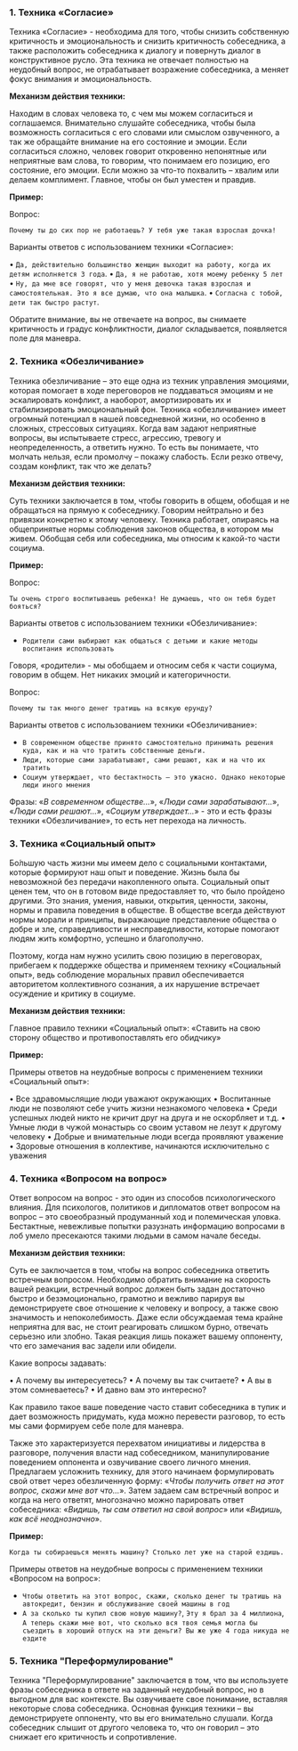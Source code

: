 ### 1. Техника «Согласие» 

Техника «Согласие» - необходима для того, чтобы снизить собственную критичность и эмоциональность и снизить критичность собеседника, а также расположить собеседника к диалогу и повернуть диалог в конструктивное русло. Эта техника не отвечает полностью на неудобный вопрос, не отрабатывает возражение собеседника, а меняет фокус внимания и эмоциональность. 

**Механизм действия техники:**  

Находим в словах человека то, с чем мы можем согласиться и соглашаемся. Внимательно слушайте собеседника, чтобы была возможность согласиться с его словами или смыслом озвученного, а так же обращайте внимание на его состояние и эмоции. Если согласиться сложно, человек говорит откровенно непонятные или неприятные вам слова, то говорим, что понимаем его позицию, его состояние, его эмоции. Если можно за что-то похвалить – хвалим или делаем комплимент. Главное, чтобы он был уместен и правдив. 

**Пример:** 

Вопрос: 

`Почему ты до сих пор не работаешь? У тебя уже такая взрослая дочка! `

Варианты ответов с использованием техники «Согласие»: 

•  `Да, действительно большинство женщин выходит на работу, когда их детям исполняется 3 года`. 
•  `Да, я не работаю, хотя моему ребенку 5 лет`
•  `Ну, да мне все говорят, что у меня девочка такая взрослая и самостоятельная. Это я все думаю, что она малышка`. 
•  `Согласна с тобой, дети так быстро растут`. 

Обратите внимание, вы не отвечаете на вопрос, вы снимаете критичность и градус
конфликтности, диалог складывается, появляется поле для маневра.

### 2. Техника «Обезличивание» 

Техника обезличивание – это еще одна из техник управления эмоциями, которая помогает в ходе переговоров не поддаваться эмоциям и не эскалировать конфликт, а наоборот, амортизировать их и стабилизировать эмоциональный фон. Техника «обезличивание» имеет огромный потенциал в нашей повседневной жизни, но особенно в сложных, стрессовых ситуациях. Когда вам задают неприятные вопросы, вы испытываете стресс, агрессию, тревогу и неопределенность, а ответить нужно.  То есть вы понимаете, что молчать нельзя, если промолчу – покажу слабость. Если резко отвечу, создам конфликт, так что же делать? 

**Механизм действия техники:**  

Суть техники заключается в том, чтобы говорить в общем, обобщая и не обращаться на прямую к собеседнику. Говорим нейтрально и без привязки конкретно к этому человеку. Техника работает, опираясь на общепринятые нормы соблюдения законов общества, в котором мы живем. Обобщая себя или собеседника, мы относим к какой-то части социума.

**Пример:** 

Вопрос: 

`Ты очень строго воспитываешь ребенка! Не думаешь, что он тебя будет бояться?`

Варианты ответов с использованием техники «Обезличивание»: 

- `Родители сами выбирают как общаться с детьми и какие методы воспитания использовать` 

Говоря, «родители» - мы обобщаем и относим себя к части социума, говорим в общем. Нет никаких эмоций и категоричности.

Вопрос: 

`Почему ты так много денег тратишь на всякую ерунду?`

Варианты ответов с использованием техники «Обезличивание»: 

- `В современном обществе принято самостоятельно принимать решения куда, как и на что тратить собственные деньги.`
- `Люди, которые сами зарабатывают, сами решают, как и на что их тратить`
- `Социум утверждает, что бестактность – это ужасно. Однако некоторые люди иного мнения`

Фразы: «*В современном обществе…*», «*Люди сами зарабатывают…*», «*Люди сами решают…*», «*Социум утверждает…*» - это и есть фразы техники «Обезличивание», то есть нет перехода на личность.

### 3. Техника «Социальный опыт» 

Бо́льшую часть жизни мы имеем дело с социальными контактами, которые формируют наш опыт и поведение. Жизнь была бы невозможной без передачи накопленного опыта. Социальный опыт ценен тем, что он в готовом виде предоставляет то, что было пройдено другими. Это знания, умения, навыки, открытия, ценности, законы, нормы и правила поведения в обществе. В обществе всегда действуют нормы морали и принципы, выражающие представление общества о добре и зле, справедливости и несправедливости, которые помогают людям жить комфортно, успешно и благополучно.

Поэтому, когда нам нужно усилить свою позицию в переговорах, прибегаем к поддержке общества и применяем  технику «Социальный опыт», ведь соблюдение моральных правил обеспечивается авторитетом коллективного сознания, а их нарушение встречает осуждение и критику в социуме.

**Механизм действия техники:**  

Главное правило техники «Социальный опыт»: «Ставить на свою сторону общество и противопоставлять его обидчику» 

**Пример:** 

Примеры ответов на неудобные вопросы с применением техники
«Социальный опыт»:

•  Все здравомыслящие люди уважают окружающих 
•  Воспитанные люди не позволяют себе учить жизни незнакомого человека 
•  Среди успешных людей никто не кричит друг на друга и не оскорбляет и т.д. 
•  Умные люди в чужой монастырь со своим уставом не лезут к другому человеку 
•  Добрые и внимательные люди всегда проявляют уважение 
•  Здоровые отношения в коллективе, начинаются исключительно с уважения 

### 4. Техника «Вопросом на вопрос» 

Ответ вопросом на вопрос - это один из способов психологического влияния. Для психологов, политиков и дипломатов ответ вопросом на вопрос – это своеобразный продуманный ход и полемическая уловка. Бестактные, невежливые попытки разузнать информацию вопросами в лоб умело пресекаются такими людьми в самом начале беседы. 

**Механизм действия техники:**  

Cуть ее заключается в том, чтобы на вопрос собеседника ответить встречным вопросом. Необходимо обратить внимание на скорость вашей реакции, встречный вопрос должен быть задан достаточно быстро и безэмоционально, грамотно и вежливо парируя вы демонстрируете свое отношение к человеку и вопросу, а также свою значимость и непоколебимость. Даже если обсуждаемая тема крайне неприятна для вас, не стоит реагировать слишком бурно, отвечать серьезно или злобно. Такая реакция лишь покажет вашему оппоненту, что его замечания вас задели или обидели. 

Какие вопросы задавать: 

•  А почему вы интересуетесь? 
•  А почему вы так считаете? 
•  А вы в этом сомневаетесь? 
•  И давно вам это интересно? 

Как правило такое ваше поведение часто ставит собеседника в тупик и дает возможность придумать, куда можно перевести разговор, то есть мы сами формируем себе поле для маневра.

Также это характеризуется перехватом инициативы и лидерства в разговоре,
получения власти над собеседником, манипулирование поведением оппонента и
озвучивание своего личного мнения. Предлагаем усложнить технику, для этого начинаем формулировать свой ответ через обезличенную форму: «*Чтобы получить ответ на этот вопрос, скажи мне вот что...*». Затем задаем сам встречный вопрос  и когда на него ответят, многозначно можно парировать ответ собеседника: «*Видишь, ты сам ответил на свой вопрос*» или «*Видишь, как всё неоднозначно*». 

**Пример:** 

`Когда ты собираешься менять машину? Столько лет уже на старой ездишь.`

Примеры ответов на неудобные вопросы с применением техники
«Вопросом на вопрос»:

- `Чтобы ответить на этот вопрос, скажи, сколько денег ты тратишь на автокредит, бензин и обслуживание своей машины в год`
- `А за сколько ты купил свою новую машину?`, `Эту я брал за 4 миллиона`, `А теперь скажи мне вот, что сколько вся твоя семья могла бы съездить в хороший отпуск на эти деньги? Вы же уже 4 года никуда не ездите`

### 5. Техника "Переформулирование" 

Техника "Переформулирование" заключается в том, что вы используете фразы
собеседника в ответе на заданный неудобный вопрос, но в выгодном для вас контексте. Вы озвучиваете свое понимание, вставляя некоторые слова собеседника. Основная функция техники – вы демонстрируете оппоненту, что вы его внимательно слушали. Когда собеседник слышит от другого человека то, что он говорил – это снижает его критичность и сопротивление.

